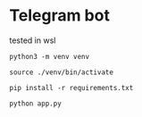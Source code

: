 # Telegram bot
tested in wsl

```
python3 -m venv venv

source ./venv/bin/activate

pip install -r requirements.txt

python app.py

```